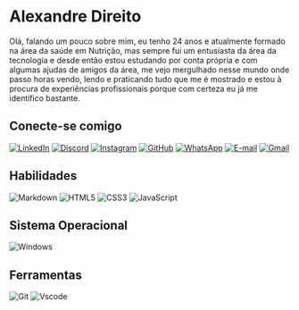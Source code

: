 # Alexandre Direito

Olá, falando um pouco sobre mim, eu tenho 24 anos e atualmente formado na área da saúde em Nutrição, mas sempre fui um entusiasta da área da tecnologia e desde então estou estudando por conta própria e com algumas ajudas de amigos da área, me vejo mergulhado nesse mundo onde passo horas vendo, lendo e praticando tudo que me é mostrado e estou à procura de experiências profissionais porque com certeza eu já me identifico bastante.

## Conecte-se comigo
[![LinkedIn](https://img.shields.io/badge/LinkedIn-0077B5?style=for-the-badge&logo=linkedin&logoColor=white)](https://www.linkedin.com/in/alexandre-direito/)
[![Discord](https://img.shields.io/badge/Discord-7289DA?style=for-the-badge&logo=discord&logoColor=white)](https://discord.com/channels/@lilxande/)
[![Instagram](https://img.shields.io/badge/-Instagram-%23E4405F?style=for-the-badge&logo=instagram&logoColor=white)](https://www.instagram.com/xande_dsj/?hl=pt-br)
[![GitHub](https://img.shields.io/badge/GitHub-100000?style=for-the-badge&logo=github&logoColor=white)](https://github.com/Xande372)
[![WhatsApp](https://img.shields.io/badge/WhatsApp-25D366?style=for-the-badge&logo=whatsapp&logoColor=white)](https://w.app/Au5KZt)
[![E-mail](https://img.shields.io/badge/-Email-000?style=for-the-badge&logo=microsoft-outlook&logoColor=007BFF)](mailto:xandedsj@hotmail.com)
[![Gmail](https://img.shields.io/badge/Gmail-333333?style=for-the-badge&logo=gmail&logoColor=red)](mailto:xandedsj@gmail.com)

## Habilidades
![Markdown](https://img.shields.io/badge/Markdown-000?style=for-the-badge&logo=markdown)
![HTML5](https://img.shields.io/badge/HTML5-E34F26?style=for-the-badge&logo=html5&logoColor=white)
![CSS3](https://img.shields.io/badge/CSS3-1572B6?style=for-the-badge&logo=css3&logoColor=white)
![JavaScript](https://img.shields.io/badge/JavaScript-F7DF1E?style=for-the-badge&logo=javascript&logoColor=black)

## Sistema Operacional
![Windows](https://img.shields.io/badge/Windows-000?style=for-the-badge&logo=windows&logoColor=2CA5E0)

## Ferramentas
![Git](https://img.shields.io/badge/GIT-E44C30?style=for-the-badge&logo=git&logoColor=white)
![Vscode](https://img.shields.io/badge/Vscode-007ACC?style=for-the-badge&logo=visual-studio-code&logoColor=white)
